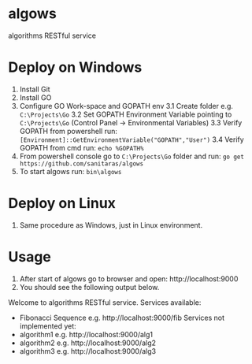 # algows
algorithms RESTful service

# Deploy on Windows
1. Install Git
2. Install GO
3. Configure GO Work-space and GOPATH env
  3.1 Create folder e.g. `C:\Projects\Go`
  3.2 Set GOPATH Environment Variable pointing to `C:\Projects\Go` (Control Panel -> Environmental Variables)
  3.3 Verify GOPATH from powershell run: `[Environment]::GetEnvironmentVariable("GOPATH","User")`
  3.4 Verify GOPATH from cmd run: `echo %GOPATH%`
4. From powershell console go to `C:\Projects\Go` folder and run: `go get https://github.com/sanitaras/algows`
5. To start algows run: `bin\algows`

# Deploy on Linux
1. Same procedure as Windows, just in Linux environment.

# Usage
1. After start of algows go to browser and open: http://localhost:9000
2. You should see the following output below.

Welcome to algorithms RESTful service.
 Services available: 
 - Fibonacci Sequence e.g. http://localhost:9000/fib 
 Services not implemented yet:
 - algorithm1 e.g. http://localhost:9000/alg1 
 - algorithm2 e.g. http://localhost:9000/alg2 
 - algorithm3 e.g. http://localhost:9000/alg3 
 
